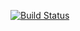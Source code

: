 [![Build Status](https://travis-ci.org/coderb0b/wadror.png)](https://travis-ci.org/coderb0b/wadror)
